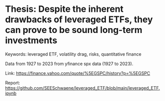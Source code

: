 # Thesis: Despite the inherent drawbacks of leveraged ETFs, they can prove to be sound long-term investments

Keywords: leveraged ETF, volatility drag, risks, quantitative finance

Data from 1927 to 2023 from yfinance spx data (1927 to 2023).

Link: https://finance.yahoo.com/quote/%5EGSPC/history?p=%5EGSPC

Report: https://github.com/SEESchwaene/leveraged_ETF/blob/main/leveraged_ETF.ipynb
